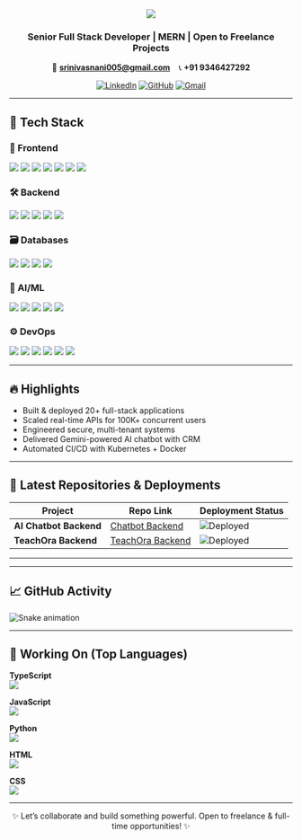 <!-- GitHub README | Pragada N D S Sai Srinivas -->

<div align="center">

<img src="https://capsule-render.vercel.app/api?type=waving&color=0:0B1120,100:2563EB&height=230&section=header&text=Pragada%20N%20D%20S%20Sai%20Srinivas&fontSize=42&fontColor=FFFFFF&animation=fadeIn" />

<h3> Senior Full Stack Developer | MERN | Open to Freelance Projects</h3>

📧 **srinivasnani005@gmail.com** &nbsp;&nbsp;&nbsp;📞 **+91 9346427292**  

[![LinkedIn](https://img.shields.io/badge/-LinkedIn-0A66C2?style=for-the-badge&logo=linkedin&logoColor=white)](https://linkedin.com/in/pragadasrinivas)
[![GitHub](https://img.shields.io/badge/-GitHub-181717?style=for-the-badge&logo=github&logoColor=white)](https://github.com/srinivasnani005)
[![Gmail](https://img.shields.io/badge/-Gmail-EA4335?style=for-the-badge&logo=gmail&logoColor=white)](mailto:srinivasnani005@gmail.com)

</div>

---

## 🚀 Tech Stack

### 🎨 Frontend
<div align="left">
<img src="https://img.shields.io/badge/-React.js-61DAFB?style=for-the-badge&logo=react&logoColor=white" />
<img src="https://img.shields.io/badge/-TypeScript-3178C6?style=for-the-badge&logo=typescript&logoColor=white" />
<img src="https://img.shields.io/badge/-TailwindCSS-38B2AC?style=for-the-badge&logo=tailwindcss&logoColor=white" />
<img src="https://img.shields.io/badge/-MUI-007FFF?style=for-the-badge&logo=mui&logoColor=white" />
<img src="https://img.shields.io/badge/-Redux-764ABC?style=for-the-badge&logo=redux&logoColor=white" />
<img src="https://img.shields.io/badge/-HTML5-E34F26?style=for-the-badge&logo=html5&logoColor=white" />
<img src="https://img.shields.io/badge/-CSS3-1572B6?style=for-the-badge&logo=css3&logoColor=white" />
</div>

### 🛠 Backend
<div align="left">
<img src="https://img.shields.io/badge/-Node.js-339933?style=for-the-badge&logo=node.js&logoColor=white" />
<img src="https://img.shields.io/badge/-NestJS-E0234E?style=for-the-badge&logo=nestjs&logoColor=white" />
<img src="https://img.shields.io/badge/-Express-000000?style=for-the-badge&logo=express&logoColor=white" />
<img src="https://img.shields.io/badge/-GraphQL-E10098?style=for-the-badge&logo=graphql&logoColor=white" />
<img src="https://img.shields.io/badge/-REST-FF9800?style=for-the-badge&logo=json&logoColor=white" />
</div>

### 🗃 Databases
<div align="left">
<img src="https://img.shields.io/badge/-MongoDB-47A248?style=for-the-badge&logo=mongodb&logoColor=white" />
<img src="https://img.shields.io/badge/-MySQL-4479A1?style=for-the-badge&logo=mysql&logoColor=white" />
<img src="https://img.shields.io/badge/-PostgreSQL-4169E1?style=for-the-badge&logo=postgresql&logoColor=white" />
<img src="https://img.shields.io/badge/-Firebase-FFCA28?style=for-the-badge&logo=firebase&logoColor=black" />
</div>

### 🤖 AI/ML
<div align="left">
<img src="https://img.shields.io/badge/-Python-3776AB?style=for-the-badge&logo=python&logoColor=white" />
<img src="https://img.shields.io/badge/-FastAPI-009688?style=for-the-badge&logo=fastapi&logoColor=white" />
<img src="https://img.shields.io/badge/-FAISS-4E4E4E?style=for-the-badge" />
<img src="https://img.shields.io/badge/-scikit--learn-F7931E?style=for-the-badge&logo=scikit-learn&logoColor=white" />
<img src="https://img.shields.io/badge/-NumPy-013243?style=for-the-badge&logo=numpy&logoColor=white" />
</div>

### ⚙️ DevOps
<div align="left">
<img src="https://img.shields.io/badge/-Docker-2496ED?style=for-the-badge&logo=docker&logoColor=white" />
<img src="https://img.shields.io/badge/-Kubernetes-326CE5?style=for-the-badge&logo=kubernetes&logoColor=white" />
<img src="https://img.shields.io/badge/-NGINX-009639?style=for-the-badge&logo=nginx&logoColor=white" />
<img src="https://img.shields.io/badge/-AWS-232F3E?style=for-the-badge&logo=amazon-aws&logoColor=white" />
<img src="https://img.shields.io/badge/-GitHub-181717?style=for-the-badge&logo=github&logoColor=white" />
<img src="https://img.shields.io/badge/-Vercel-000000?style=for-the-badge&logo=vercel&logoColor=white" />
</div>

---

## 🔥 Highlights

- Built & deployed 20+ full-stack applications
- Scaled real-time APIs for 100K+ concurrent users
- Engineered secure, multi-tenant systems
- Delivered Gemini-powered AI chatbot with CRM
- Automated CI/CD with Kubernetes + Docker

---

## 📁 Latest Repositories & Deployments

| Project             | Repo Link                                                                 | Deployment Status                          |
|---------------------|---------------------------------------------------------------------------|--------------------------------------------|
| **AI Chatbot Backend** | [Chatbot Backend](https://github.com/Dpr-admin/chatbot_backend)           | ![Deployed](https://img.shields.io/badge/deployed-✅-green) |
| **TeachOra Backend**   | [TeachOra Backend](https://github.com/teachora/teachora_backend)           | ![Deployed](https://img.shields.io/badge/deployed-✅-green) |

---

---

## 📈 GitHub Activity

![Snake animation](https://raw.githubusercontent.com/tobiasmeyhoefer/tobiasmeyhoefer/output/github-snake.svg)

---

## 🧾 Working On (Top Languages)
<div align="left">

<b>TypeScript</b>  
<img src="https://progress-bar.dev/85/?title=TypeScript&width=500&color=3178C6" />

<b>JavaScript</b>  
<img src="https://progress-bar.dev/8/?title=JavaScript&width=500&color=f7df1e" />

<b>Python</b>  
<img src="https://progress-bar.dev/5/?title=Python&width=500&color=3776AB" />

<b>HTML</b>  
<img src="https://progress-bar.dev/3/?title=HTML&width=500&color=E34F26" />

<b>CSS</b>  
<img src="https://progress-bar.dev/1/?title=CSS&width=500&color=1572B6" />

</div>

---

<div align="center">

✨ Let’s collaborate and build something powerful. Open to freelance & full-time opportunities! ✨

</div>
